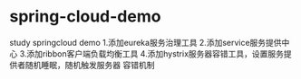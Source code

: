 # spring-cloud-demo
study springcloud demo
1.添加eureka服务治理工具
2.添加service服务提供中心
3.添加ribbon客户端负载均衡工具
4.添加hystrix服务器容错工具，设置服务提供者随机睡眠，随机触发服务器
容错机制